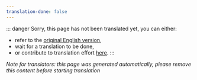 ```yaml
---
translation-done: false
---
```

::: danger
Sorry, this page has not been translated yet, you can either:
- refer to the [original English version](<..\..\..\fr\about\supports.md>),
- wait for a translation to be done,
- or contribute to translation effort [here](https://github.com/bsmg/wiki).
:::

_Note for translators: this page was generated automatically, please remove this content before starting translation_
